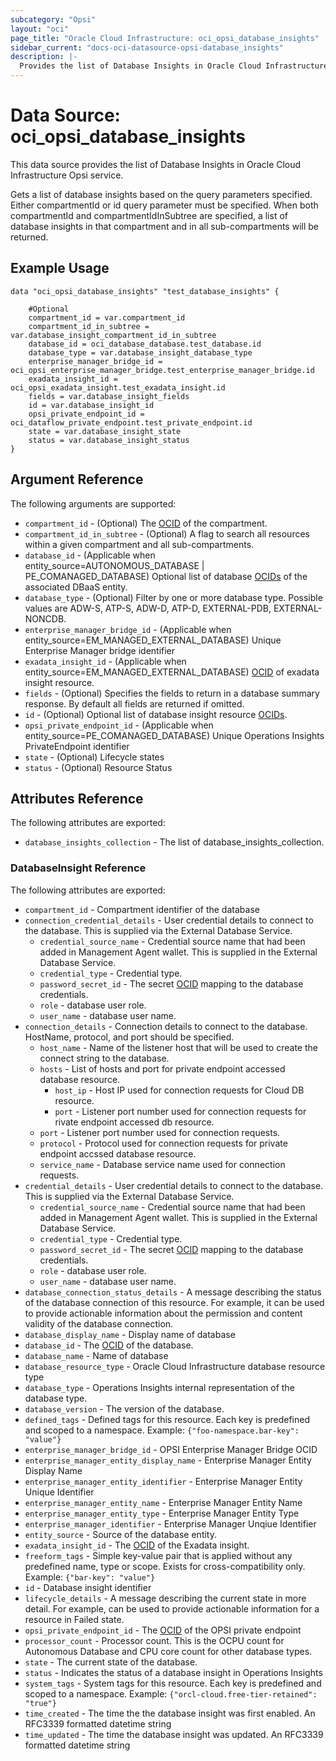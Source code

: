 ```yaml
---
subcategory: "Opsi"
layout: "oci"
page_title: "Oracle Cloud Infrastructure: oci_opsi_database_insights"
sidebar_current: "docs-oci-datasource-opsi-database_insights"
description: |-
  Provides the list of Database Insights in Oracle Cloud Infrastructure Opsi service
---
```


# Data Source: oci_opsi_database_insights
This data source provides the list of Database Insights in Oracle Cloud Infrastructure Opsi service.

Gets a list of database insights based on the query parameters specified. Either compartmentId or id query parameter must be specified.
When both compartmentId and compartmentIdInSubtree are specified, a list of database insights in that compartment and in all sub-compartments will be returned.


## Example Usage

```hcl
data "oci_opsi_database_insights" "test_database_insights" {

	#Optional
	compartment_id = var.compartment_id
	compartment_id_in_subtree = var.database_insight_compartment_id_in_subtree
	database_id = oci_database_database.test_database.id
	database_type = var.database_insight_database_type
	enterprise_manager_bridge_id = oci_opsi_enterprise_manager_bridge.test_enterprise_manager_bridge.id
	exadata_insight_id = oci_opsi_exadata_insight.test_exadata_insight.id
	fields = var.database_insight_fields
	id = var.database_insight_id
	opsi_private_endpoint_id = oci_dataflow_private_endpoint.test_private_endpoint.id
	state = var.database_insight_state
	status = var.database_insight_status
}
```

## Argument Reference

The following arguments are supported:

* `compartment_id` - (Optional) The [OCID](https://docs.cloud.oracle.com/iaas/Content/General/Concepts/identifiers.htm) of the compartment.
* `compartment_id_in_subtree` - (Optional) A flag to search all resources within a given compartment and all sub-compartments. 
* `database_id` - (Applicable when entity_source=AUTONOMOUS_DATABASE | PE_COMANAGED_DATABASE) Optional list of database [OCIDs](https://docs.cloud.oracle.com/iaas/Content/General/Concepts/identifiers.htm) of the associated DBaaS entity. 
* `database_type` - (Optional) Filter by one or more database type. Possible values are ADW-S, ATP-S, ADW-D, ATP-D, EXTERNAL-PDB, EXTERNAL-NONCDB.
* `enterprise_manager_bridge_id` - (Applicable when entity_source=EM_MANAGED_EXTERNAL_DATABASE) Unique Enterprise Manager bridge identifier
* `exadata_insight_id` - (Applicable when entity_source=EM_MANAGED_EXTERNAL_DATABASE) [OCID](https://docs.cloud.oracle.com/iaas/Content/General/Concepts/identifiers.htm) of exadata insight resource. 
* `fields` - (Optional) Specifies the fields to return in a database summary response. By default all fields are returned if omitted. 
* `id` - (Optional) Optional list of database insight resource [OCIDs](https://docs.cloud.oracle.com/iaas/Content/General/Concepts/identifiers.htm). 
* `opsi_private_endpoint_id` - (Applicable when entity_source=PE_COMANAGED_DATABASE) Unique Operations Insights PrivateEndpoint identifier
* `state` - (Optional) Lifecycle states
* `status` - (Optional) Resource Status


## Attributes Reference

The following attributes are exported:

* `database_insights_collection` - The list of database_insights_collection.

### DatabaseInsight Reference

The following attributes are exported:

* `compartment_id` - Compartment identifier of the database
* `connection_credential_details` - User credential details to connect to the database. This is supplied via the External Database Service. 
	* `credential_source_name` - Credential source name that had been added in Management Agent wallet. This is supplied in the External Database Service.
	* `credential_type` - Credential type.
	* `password_secret_id` - The secret [OCID](https://docs.cloud.oracle.com/iaas/Content/General/Concepts/identifiers.htm) mapping to the database credentials.
	* `role` - database user role.
	* `user_name` - database user name.
* `connection_details` - Connection details to connect to the database. HostName, protocol, and port should be specified.
	* `host_name` - Name of the listener host that will be used to create the connect string to the database.
	* `hosts` - List of hosts and port for private endpoint accessed database resource.
		* `host_ip` - Host IP used for connection requests for Cloud DB resource.
		* `port` - Listener port number used for connection requests for rivate endpoint accessed db resource.
	* `port` - Listener port number used for connection requests.
	* `protocol` - Protocol used for connection requests for private endpoint accssed database resource.
	* `service_name` - Database service name used for connection requests.
* `credential_details` - User credential details to connect to the database. This is supplied via the External Database Service. 
	* `credential_source_name` - Credential source name that had been added in Management Agent wallet. This is supplied in the External Database Service.
	* `credential_type` - Credential type.
	* `password_secret_id` - The secret [OCID](https://docs.cloud.oracle.com/iaas/Content/General/Concepts/identifiers.htm) mapping to the database credentials.
	* `role` - database user role.
	* `user_name` - database user name.
* `database_connection_status_details` - A message describing the status of the database connection of this resource. For example, it can be used to provide actionable information about the permission and content validity of the database connection.
* `database_display_name` - Display name of database
* `database_id` - The [OCID](https://docs.cloud.oracle.com/iaas/Content/General/Concepts/identifiers.htm) of the database.
* `database_name` - Name of database
* `database_resource_type` - Oracle Cloud Infrastructure database resource type
* `database_type` - Operations Insights internal representation of the database type.
* `database_version` - The version of the database.
* `defined_tags` - Defined tags for this resource. Each key is predefined and scoped to a namespace. Example: `{"foo-namespace.bar-key": "value"}` 
* `enterprise_manager_bridge_id` - OPSI Enterprise Manager Bridge OCID
* `enterprise_manager_entity_display_name` - Enterprise Manager Entity Display Name
* `enterprise_manager_entity_identifier` - Enterprise Manager Entity Unique Identifier
* `enterprise_manager_entity_name` - Enterprise Manager Entity Name
* `enterprise_manager_entity_type` - Enterprise Manager Entity Type
* `enterprise_manager_identifier` - Enterprise Manager Unqiue Identifier
* `entity_source` - Source of the database entity.
* `exadata_insight_id` - The [OCID](https://docs.cloud.oracle.com/iaas/Content/General/Concepts/identifiers.htm) of the Exadata insight.
* `freeform_tags` - Simple key-value pair that is applied without any predefined name, type or scope. Exists for cross-compatibility only. Example: `{"bar-key": "value"}` 
* `id` - Database insight identifier
* `lifecycle_details` - A message describing the current state in more detail. For example, can be used to provide actionable information for a resource in Failed state.
* `opsi_private_endpoint_id` - The [OCID](https://docs.cloud.oracle.com/iaas/Content/General/Concepts/identifiers.htm) of the OPSI private endpoint
* `processor_count` - Processor count. This is the OCPU count for Autonomous Database and CPU core count for other database types.
* `state` - The current state of the database.
* `status` - Indicates the status of a database insight in Operations Insights
* `system_tags` - System tags for this resource. Each key is predefined and scoped to a namespace. Example: `{"orcl-cloud.free-tier-retained": "true"}` 
* `time_created` - The time the the database insight was first enabled. An RFC3339 formatted datetime string
* `time_updated` - The time the database insight was updated. An RFC3339 formatted datetime string


